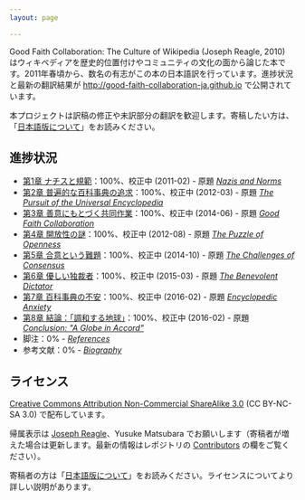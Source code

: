 ```yaml
---
layout: page

---
```


Good Faith Collaboration: The Culture of Wikipedia (Joseph Reagle, 2010) はウィキペディアを歴史的位置付けやコミュニティの文化の面から論じた本です。2011年春頃から、数名の有志がこの本の日本語訳を行っています。進捗状況と最新の翻訳結果が <http://good-faith-collaboration-ja.github.io> で公開されています。

本プロジェクトは訳稿の修正や未訳部分の翻訳を歓迎します。寄稿したい方は、「[日本語版について](about-ja.html)」をお読みください。

## 進捗状況
* [第1章 ナチスと規範](ch1/gfc-ja-ch1.html)：100%、校正中 (2011-02) - 原題 *[Nazis and Norms](http://reagle.org/joseph/2010/gfc/chapter-1.html)*
* [第2章 普遍的な百科事典の追求](ch2/gfc-ja-ch2.html)：100%、校正中 (2012-03) - 原題 *[The Pursuit of the Universal Encyclopedia](http://reagle.org/joseph/2010/gfc/chapter-2.html)*
* [第3章 善意にもとづく共同作業](ch3/gfc-ja-ch3.html)：100%、校正中 (2014-06) - 原題 *[Good Faith Collaboration](http://reagle.org/joseph/2010/gfc/chapter-3.html)*
* [第4章 開放性の謎](ch4/gfc-ja-ch4.html)：100%、校正中 (2012-08) - 原題 *[The Puzzle of Openness](http://reagle.org/joseph/2010/gfc/chapter-4.html)*
* [第5章 合意という難題](ch5/gfc-ja-ch5.html)：100%、校正中 (2014-10) - 原題 *[The Challenges of Consensus](http://reagle.org/joseph/2010/gfc/chapter-5.html)*
* [第6章 優しい独裁者](ch6/gfc-ja-ch6.html)：100%、校正中 (2015-03) - 原題 *[The Benevolent Dictator](http://reagle.org/joseph/2010/gfc/chapter-6.html)*
* [第7章 百科事典の不安](ch7/gfc-ja-ch7.html)：100%、校正中 (2016-02) - 原題 *[Encyclopedic Anxiety](http://reagle.org/joseph/2010/gfc/chapter-7.html)*
* [第8章 結論：「調和する地球」](ch8/gfc-ja-ch8.html)：100%、校正中 (2016-02) - 原題 *[Conclusion: "A Globe in Accord"](http://reagle.org/joseph/2010/gfc/chapter-8.html)*
* 脚注：0% - *[References](http://reagle.org/joseph/2010/gfc/references.html)*
* 参考文献：0% - *[Biography](http://reagle.org/joseph/2010/gfc/references.html)*

## ライセンス
[Creative Commons Attribution Non-Commercial ShareAlike 3.0](http://creativecommons.org/licenses/by-nc-sa/3.0/) (CC BY-NC-SA 3.0) で配布しています。

帰属表示は [Joseph Reagle](http://reagle.org)、Yusuke Matsubara でお願いします（寄稿者が増えた場合は更新します。最新の情報はレポジトリの [Contributors](https://github.com/good-faith-collaboration-ja/good-faith-collaboration-ja.github.io/graphs/contributors) の欄をご覧ください）。

寄稿者の方は「[日本語版について](about-ja.html)」をお読みください。ライセンスについてより詳しい説明があります。
